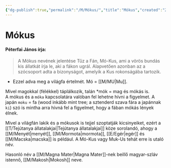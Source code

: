 ```yaml
---
{"dg-publish":true,"permalink":"/M/Mókus/","title":"Mókus","created":"2024-05-11T00:34","updated":"2024-10-27T01:22"}
---
```



# Mókus

#### Péterfai János írja:

> A Mókus nevének jelentése Tűz a Fán, Mó-Kus, ami a vörös bundás kis állatkát írja le, aki a fákon ugrál. Alapvetően azonban az a szócsoport adta a bizonyságot, amelyik a Kus rokonságába tartozik.  
- Ezzel adva meg a világfa értelmét.
Mó = [[M/MU\|Mu]].

Mivel magokkal (félékkel) táplálkozik, talán \*mók = mag és mókás is.  
A mókus és a `móka` kapcsolatára valóban fel lehetne hívni a figyelmet. A japán `moku` = fa (wood inkább mint tree; a sztenderd szava fára a japánnak `ki`) szó is mintha arra hívná fel a figyelmet, hogy a fában mókás lények élnek.  

Mivel a világfán lakik és a mókusok is tejjel szoptatják kicsinyeiket, ezért a [[T/Tejútanya állatalakjai\|Tejútanya állatalakjai]] köze sorolandó, ahogy a [[M/Menyét\|menyét]], [[M/Mormota\|mormota]], [[E/Egér\|egér]] és [[M/Macska\|macska]] is például. A Mó-Kus vagy Muk-Us tehát erre is utaló név.  

Hasonló név a [[M/Magna Mater\|Magna Mater]]-nek beillő magyar-szláv istennő, [[M/Makosh\|Mokosh]] neve.  
